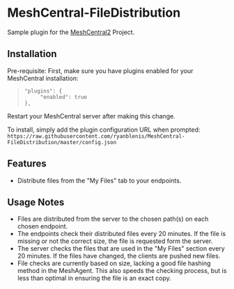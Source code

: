 # MeshCentral-FileDistribution

Sample plugin for the [MeshCentral2](https://github.com/Ylianst/MeshCentral) Project.

## Installation

 Pre-requisite: First, make sure you have plugins enabled for your MeshCentral installation:
>     "plugins": {
>          "enabled": true
>     },
Restart your MeshCentral server after making this change.

 To install, simply add the plugin configuration URL when prompted:
 `https://raw.githubusercontent.com/ryanblenis/MeshCentral-FileDistribution/master/config.json`

## Features
- Distribute files from the "My Files" tab to your endpoints.

## Usage Notes
- Files are distributed from the server to the chosen path(s) on each chosen endpoint.
- The endpoints check their distributed files every 20 minutes. If the file is missing or not the correct size, the file is requested form the server.
- The server checks the files that are used in the "My Files" section every 20 minutes. If the files have changed, the clients are pushed new files.
- File checks are currently based on size, lacking a good file hashing method in the MeshAgent. This also speeds the checking process, but is less than optimal in ensuring the file is an exact copy.